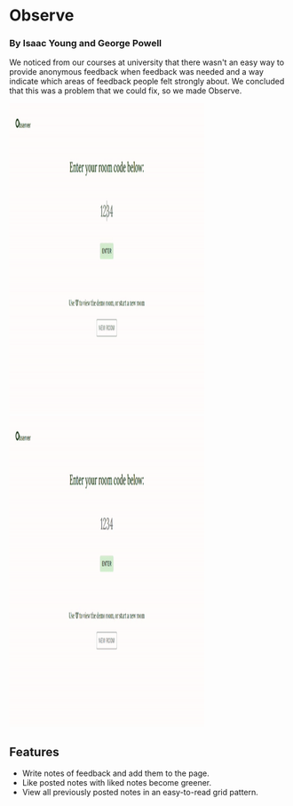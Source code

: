 # Observe
### By Isaac Young and George Powell
We noticed from our courses at university that there wasn't an easy way to provide anonymous feedback when feedback was needed and a way indicate which areas of feedback people felt strongly about. 
We concluded that this was a problem that we could fix, so we made Observe.

<img src="READMEImages/demo_room.gif" width="351" height="560"/>
<img src="READMEImages/new_room.gif"  width="351" height="560"/>

## Features
- Write notes of feedback and add them to the page.
- Like posted notes with liked notes become greener.
- View all previously posted notes in an easy-to-read grid pattern.
    

